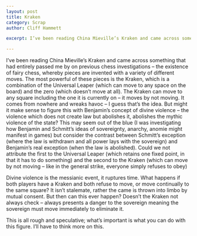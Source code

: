 ```yaml
---
layout: post
title: Kraken
category: Scrap
author: Cliff Hammett

excerpt: I’ve been reading China Mieville’s Kraken and came across something that had entirely passed me by on previous chess investigations – the existence of fairy chess, whereby pieces are invented with a variety of different moves

---
```

I’ve been reading China Mieville’s Kraken and came across something that had entirely passed me by on previous chess investigations – the existence of fairy chess, whereby pieces are invented with a variety of different moves.  The most powerful of these pieces is the Kraken, which is a combination of the Universal Leaper (which can move to any space on the board) and the zero (which doesn’t move at all).  The Kraken can move to any square including the one it is currently on – it moves by not moving.  It comes from nowhere and wreaks havoc – I guess that’s the idea.  But might it make sense to figure this with Benjamin’s concept of divine violence – the violence which does not create law but abolishes it, abolishes the mythic violence of the state?  This may seem out of the blue (I was investigating how Benjamin and Schmitt’s ideas of sovereignty, anarchy, anomie might manifest in games) but consider the contrast between Schmitt’s exception (where the law is withdrawn and all power lays with the sovereign) and Benjamin’s real exception (when the law is abolished).  Could we not attribute the first to the Universal Leaper (which retains one fixed point, in that it has to do something) and the second to the Kraken (which can move by not moving – like in the general strike, everyone simply refuses to obey)

Divine violence is the messianic event, it ruptures time.  What happens if both players have a Kraken and both refuse to move, or move continually to the same square?  It isn’t stalemate, rather the came is thrown into limbo by mutual consent.  But then can this ever happen?  Doesn’t the Kraken not always check – always presents a danger to the sovereign meaning the sovereign must move immediately to eliminate it.

This is all rough and speculative; what’s important is what you can do with this figure.  I’ll have to think more on this.
